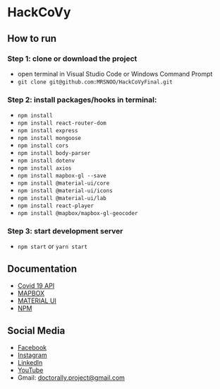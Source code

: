 # HackCoVy
## How to run 
### Step 1: clone or download the project
* open terminal in Visual Studio Code or Windows Command Prompt
* ```git clone git@github.com:MRSNOO/HackCoVyFinal.git```
### Step 2: install packages/hooks in terminal: 
* ```npm install```
* ```npm install react-router-dom```
* ```npm install express```
* ```npm install mongoose```
* ```npm install cors```
* ```npm install body-parser```
* ```npm install dotenv```
* ```npm install axios```
* ```npm install mapbox-gl --save```
* ```npm install @material-ui/core``` 
* ```npm install @material-ui/icons```
* ```npm install @material-ui/lab```
* ```npm install react-player```
* ```npm install @mapbox/mapbox-gl-geocoder```
### Step 3: start development server
* ```npm start``` or ```yarn start```

## Documentation
* [Covid 19 API](https://corona.lmao.ninja/v2/countries)
* [MAPBOX](https://www.mapbox.com/)
* [MATERIAL UI](https://material-ui.com/)
* [NPM](https://www.npmjs.com/)

## Social Media
* [Facebook](https://www.facebook.com/doctorally.project/)
* [Instagram](https://www.instagram.com/doctorally.project/)
* [LinkedIn](https://www.linkedin.com/company/doctorally/)
* [YouTube](https://www.youtube.com/channel/UCEPxng7TWfybFYuXuLtjMEw)
* Gmail: doctorally.project@gmail.com

